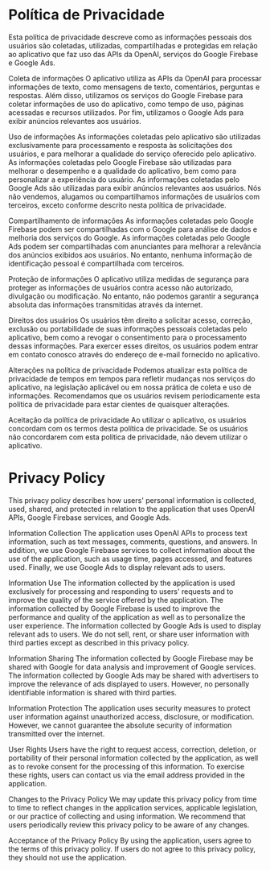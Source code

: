 # Política de Privacidade

Esta política de privacidade descreve como as informações pessoais dos usuários são coletadas, utilizadas, compartilhadas e protegidas em relação ao aplicativo que faz uso das APIs da OpenAI, serviços do Google Firebase e Google Ads.

Coleta de informações
O aplicativo utiliza as APIs da OpenAI para processar informações de texto, como mensagens de texto, comentários, perguntas e respostas. Além disso, utilizamos os serviços do Google Firebase para coletar informações de uso do aplicativo, como tempo de uso, páginas acessadas e recursos utilizados. Por fim, utilizamos o Google Ads para exibir anúncios relevantes aos usuários.

Uso de informações
As informações coletadas pelo aplicativo são utilizadas exclusivamente para processamento e resposta às solicitações dos usuários, e para melhorar a qualidade do serviço oferecido pelo aplicativo. As informações coletadas pelo Google Firebase são utilizadas para melhorar o desempenho e a qualidade do aplicativo, bem como para personalizar a experiência do usuário. As informações coletadas pelo Google Ads são utilizadas para exibir anúncios relevantes aos usuários. Nós não vendemos, alugamos ou compartilhamos informações de usuários com terceiros, exceto conforme descrito nesta política de privacidade.

Compartilhamento de informações
As informações coletadas pelo Google Firebase podem ser compartilhadas com o Google para análise de dados e melhoria dos serviços do Google. As informações coletadas pelo Google Ads podem ser compartilhadas com anunciantes para melhorar a relevância dos anúncios exibidos aos usuários. No entanto, nenhuma informação de identificação pessoal é compartilhada com terceiros.

Proteção de informações
O aplicativo utiliza medidas de segurança para proteger as informações de usuários contra acesso não autorizado, divulgação ou modificação. No entanto, não podemos garantir a segurança absoluta das informações transmitidas através da internet.

Direitos dos usuários
Os usuários têm direito a solicitar acesso, correção, exclusão ou portabilidade de suas informações pessoais coletadas pelo aplicativo, bem como a revogar o consentimento para o processamento dessas informações. Para exercer esses direitos, os usuários podem entrar em contato conosco através do endereço de e-mail fornecido no aplicativo.

Alterações na política de privacidade
Podemos atualizar esta política de privacidade de tempos em tempos para refletir mudanças nos serviços do aplicativo, na legislação aplicável ou em nossa prática de coleta e uso de informações. Recomendamos que os usuários revisem periodicamente esta política de privacidade para estar cientes de quaisquer alterações.

Aceitação da política de privacidade
Ao utilizar o aplicativo, os usuários concordam com os termos desta política de privacidade. Se os usuários não concordarem com esta política de privacidade, não devem utilizar o aplicativo.

# Privacy Policy

This privacy policy describes how users' personal information is collected, used, shared, and protected in relation to the application that uses OpenAI APIs, Google Firebase services, and Google Ads.

Information Collection
The application uses OpenAI APIs to process text information, such as text messages, comments, questions, and answers. In addition, we use Google Firebase services to collect information about the use of the application, such as usage time, pages accessed, and features used. Finally, we use Google Ads to display relevant ads to users.

Information Use
The information collected by the application is used exclusively for processing and responding to users' requests and to improve the quality of the service offered by the application. The information collected by Google Firebase is used to improve the performance and quality of the application as well as to personalize the user experience. The information collected by Google Ads is used to display relevant ads to users. We do not sell, rent, or share user information with third parties except as described in this privacy policy.

Information Sharing
The information collected by Google Firebase may be shared with Google for data analysis and improvement of Google services. The information collected by Google Ads may be shared with advertisers to improve the relevance of ads displayed to users. However, no personally identifiable information is shared with third parties.

Information Protection
The application uses security measures to protect user information against unauthorized access, disclosure, or modification. However, we cannot guarantee the absolute security of information transmitted over the internet.

User Rights
Users have the right to request access, correction, deletion, or portability of their personal information collected by the application, as well as to revoke consent for the processing of this information. To exercise these rights, users can contact us via the email address provided in the application.

Changes to the Privacy Policy
We may update this privacy policy from time to time to reflect changes in the application services, applicable legislation, or our practice of collecting and using information. We recommend that users periodically review this privacy policy to be aware of any changes.

Acceptance of the Privacy Policy
By using the application, users agree to the terms of this privacy policy. If users do not agree to this privacy policy, they should not use the application.
